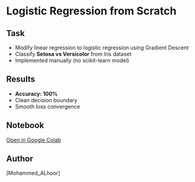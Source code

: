 # Logistic Regression from Scratch

## Task
- Modify linear regression to logistic regression using Gradient Descent
- Classify **Setosa vs Versicolor** from Iris dataset
- Implemented manually (no scikit-learn model)

## Results
- **Accuracy: 100%**
- Clean decision boundary
- Smooth loss convergence

## Notebook
[Open in Google Colab](https://colab.research.google.com/drive/1lJlQhOqILDCgT_UqptjCAkE5FTi9x2qu)

## Author
[Mohammed_ALhoor]
